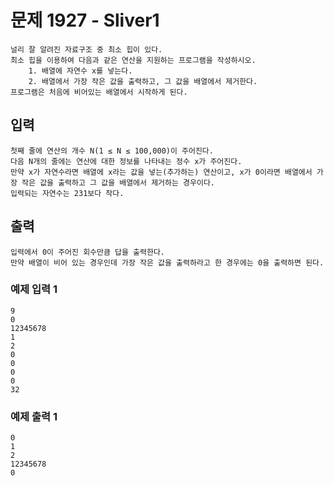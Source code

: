 # 문제 1927 - Sliver1
    널리 잘 알려진 자료구조 중 최소 힙이 있다. 
    최소 힙을 이용하여 다음과 같은 연산을 지원하는 프로그램을 작성하시오.
        1. 배열에 자연수 x를 넣는다.
        2. 배열에서 가장 작은 값을 출력하고, 그 값을 배열에서 제거한다.
    프로그램은 처음에 비어있는 배열에서 시작하게 된다.
## 입력
    첫째 줄에 연산의 개수 N(1 ≤ N ≤ 100,000)이 주어진다. 
    다음 N개의 줄에는 연산에 대한 정보를 나타내는 정수 x가 주어진다. 
    만약 x가 자연수라면 배열에 x라는 값을 넣는(추가하는) 연산이고, x가 0이라면 배열에서 가장 작은 값을 출력하고 그 값을 배열에서 제거하는 경우이다. 
    입력되는 자연수는 231보다 작다.

## 출력
    입력에서 0이 주어진 회수만큼 답을 출력한다. 
    만약 배열이 비어 있는 경우인데 가장 작은 값을 출력하라고 한 경우에는 0을 출력하면 된다.

### 예제 입력 1
    9
    0
    12345678
    1
    2
    0
    0
    0
    0
    32
### 예제 출력 1
    0
    1
    2
    12345678
    0